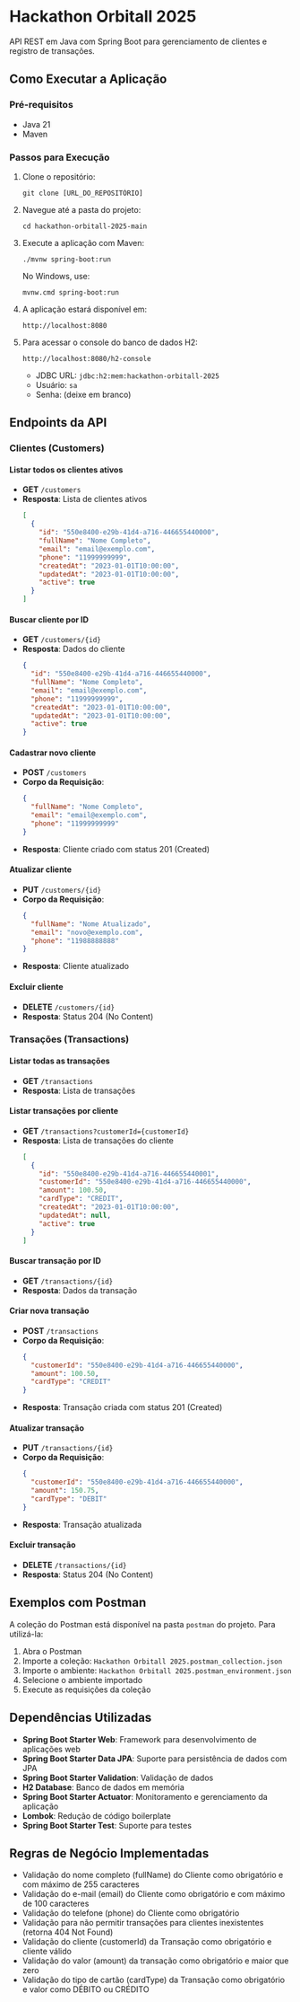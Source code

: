 # Hackathon Orbitall 2025

API REST em Java com Spring Boot para gerenciamento de clientes e registro de transações.

## Como Executar a Aplicação

### Pré-requisitos
- Java 21
- Maven

### Passos para Execução

1. Clone o repositório:
   ```
   git clone [URL_DO_REPOSITÓRIO]
   ```

2. Navegue até a pasta do projeto:
   ```
   cd hackathon-orbitall-2025-main
   ```

3. Execute a aplicação com Maven:
   ```
   ./mvnw spring-boot:run
   ```
   
   No Windows, use:
   ```
   mvnw.cmd spring-boot:run
   ```

4. A aplicação estará disponível em:
   ```
   http://localhost:8080
   ```

5. Para acessar o console do banco de dados H2:
   ```
   http://localhost:8080/h2-console
   ```
   - JDBC URL: `jdbc:h2:mem:hackathon-orbitall-2025`
   - Usuário: `sa`
   - Senha: (deixe em branco)

## Endpoints da API

### Clientes (Customers)

#### Listar todos os clientes ativos
- **GET** `/customers`
- **Resposta**: Lista de clientes ativos
  ```json
  [
    {
      "id": "550e8400-e29b-41d4-a716-446655440000",
      "fullName": "Nome Completo",
      "email": "email@exemplo.com",
      "phone": "11999999999",
      "createdAt": "2023-01-01T10:00:00",
      "updatedAt": "2023-01-01T10:00:00",
      "active": true
    }
  ]
  ```

#### Buscar cliente por ID
- **GET** `/customers/{id}`
- **Resposta**: Dados do cliente
  ```json
  {
    "id": "550e8400-e29b-41d4-a716-446655440000",
    "fullName": "Nome Completo",
    "email": "email@exemplo.com",
    "phone": "11999999999",
    "createdAt": "2023-01-01T10:00:00",
    "updatedAt": "2023-01-01T10:00:00",
    "active": true
  }
  ```

#### Cadastrar novo cliente
- **POST** `/customers`
- **Corpo da Requisição**:
  ```json
  {
    "fullName": "Nome Completo",
    "email": "email@exemplo.com",
    "phone": "11999999999"
  }
  ```
- **Resposta**: Cliente criado com status 201 (Created)

#### Atualizar cliente
- **PUT** `/customers/{id}`
- **Corpo da Requisição**:
  ```json
  {
    "fullName": "Nome Atualizado",
    "email": "novo@exemplo.com",
    "phone": "11988888888"
  }
  ```
- **Resposta**: Cliente atualizado

#### Excluir cliente
- **DELETE** `/customers/{id}`
- **Resposta**: Status 204 (No Content)

### Transações (Transactions)

#### Listar todas as transações
- **GET** `/transactions`
- **Resposta**: Lista de transações

#### Listar transações por cliente
- **GET** `/transactions?customerId={customerId}`
- **Resposta**: Lista de transações do cliente
  ```json
  [
    {
      "id": "550e8400-e29b-41d4-a716-446655440001",
      "customerId": "550e8400-e29b-41d4-a716-446655440000",
      "amount": 100.50,
      "cardType": "CREDIT",
      "createdAt": "2023-01-01T10:00:00",
      "updatedAt": null,
      "active": true
    }
  ]
  ```

#### Buscar transação por ID
- **GET** `/transactions/{id}`
- **Resposta**: Dados da transação

#### Criar nova transação
- **POST** `/transactions`
- **Corpo da Requisição**:
  ```json
  {
    "customerId": "550e8400-e29b-41d4-a716-446655440000",
    "amount": 100.50,
    "cardType": "CREDIT"
  }
  ```
- **Resposta**: Transação criada com status 201 (Created)

#### Atualizar transação
- **PUT** `/transactions/{id}`
- **Corpo da Requisição**:
  ```json
  {
    "customerId": "550e8400-e29b-41d4-a716-446655440000",
    "amount": 150.75,
    "cardType": "DEBIT"
  }
  ```
- **Resposta**: Transação atualizada

#### Excluir transação
- **DELETE** `/transactions/{id}`
- **Resposta**: Status 204 (No Content)

## Exemplos com Postman

A coleção do Postman está disponível na pasta `postman` do projeto. Para utilizá-la:

1. Abra o Postman
2. Importe a coleção: `Hackathon Orbitall 2025.postman_collection.json`
3. Importe o ambiente: `Hackathon Orbitall 2025.postman_environment.json`
4. Selecione o ambiente importado
5. Execute as requisições da coleção

## Dependências Utilizadas

- **Spring Boot Starter Web**: Framework para desenvolvimento de aplicações web
- **Spring Boot Starter Data JPA**: Suporte para persistência de dados com JPA
- **Spring Boot Starter Validation**: Validação de dados
- **H2 Database**: Banco de dados em memória
- **Spring Boot Starter Actuator**: Monitoramento e gerenciamento da aplicação
- **Lombok**: Redução de código boilerplate
- **Spring Boot Starter Test**: Suporte para testes

## Regras de Negócio Implementadas

- Validação do nome completo (fullName) do Cliente como obrigatório e com máximo de 255 caracteres
- Validação do e-mail (email) do Cliente como obrigatório e com máximo de 100 caracteres
- Validação do telefone (phone) do Cliente como obrigatório
- Validação para não permitir transações para clientes inexistentes (retorna 404 Not Found)
- Validação do cliente (customerId) da Transação como obrigatório e cliente válido
- Validação do valor (amount) da transação como obrigatório e maior que zero
- Validação do tipo de cartão (cardType) da Transação como obrigatório e valor como DÉBITO ou CRÉDITO